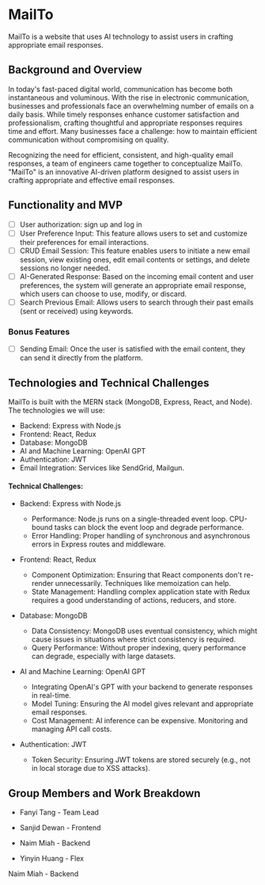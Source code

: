 # MailTo

MailTo is a website that uses AI technology to assist users in crafting appropriate email responses.

## Background and Overview

In today's fast-paced digital world, communication has become both instantaneous and voluminous. With the rise in electronic communication, businesses and professionals face an overwhelming number of emails on a daily basis. While timely responses enhance customer satisfaction and professionalism, crafting thoughtful and appropriate responses requires time and effort. Many businesses face a challenge: how to maintain efficient communication without compromising on quality.

Recognizing the need for efficient, consistent, and high-quality email responses, a team of engineers came together to conceptualize MailTo. "MailTo" is an innovative AI-driven platform designed to assist users in crafting appropriate and effective email responses.

## Functionality and MVP

- [ ] User authorization: sign up and log in
- [ ] User Preference Input: This feature allows users to set and customize their preferences for email interactions.
- [ ] CRUD Email Session: This feature enables users to initiate a new email session, view existing ones, edit email contents or settings, and delete sessions no longer needed.
- [ ] AI-Generated Response: Based on the incoming email content and user preferences, the system will generate an appropriate email response, which users can choose to use, modify, or discard.
- [ ] Search Previous Email: Allows users to search through their past emails (sent or received) using keywords.

### Bonus Features
- [ ] Sending Email: Once the user is satisfied with the email content, they can send it directly from the platform.

## Technologies and Technical Challenges

MailTo is built with the MERN stack (MongoDB, Express, React, and Node). The technologies we will use:

- Backend: Express with Node.js
- Frontend: React, Redux
- Database: MongoDB
- AI and Machine Learning: OpenAI GPT
- Authentication: JWT
- Email Integration: Services like SendGrid, Mailgun.

#### Technical Challenges:

-   Backend: Express with Node.js

    *   Performance: Node.js runs on a single-threaded event loop. CPU-bound tasks can block the event loop and degrade performance.
    *   Error Handling: Proper handling of synchronous and asynchronous errors in Express routes and middleware.
-   Frontend: React, Redux
    *   Component Optimization: Ensuring that React components don't re-render unnecessarily. Techniques like memoization can help.
    *   State Management: Handling complex application state with Redux requires a good understanding of actions, reducers, and store.
-   Database: MongoDB
    *   Data Consistency: MongoDB uses eventual consistency, which might cause issues in situations where strict consistency is required.
    *   Query Performance: Without proper indexing, query performance can degrade, especially with large datasets.
-   AI and Machine Learning: OpenAI GPT
    *   Integrating OpenAI's GPT with your backend to generate responses in real-time.
    *   Model Tuning: Ensuring the AI model gives relevant and appropriate email responses.
    *   Cost Management: AI inference can be expensive. Monitoring and managing API call costs.
-   Authentication: JWT
    *   Token Security: Ensuring JWT tokens are stored securely (e.g., not in local storage due to XSS attacks).

## Group Members and Work Breakdown

-   Fanyi Tang - Team Lead

-   Sanjid Dewan - Frontend

-   Naim Miah - Backend

-   Yinyin Huang - Flex


Naim Miah - Backend
